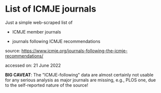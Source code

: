 # List of ICMJE journals 

Just a simple web-scraped list of 

* ICMJE member journals 

* journals following ICMJE recommendations

source: https://www.icmje.org/journals-following-the-icmje-recommendations/ 

accessed on: 21 June 2022

__BIG CAVEAT__: The "ICMJE-following" data are almost certainly not usable for any serious analysis as major journals are missing, e.g., PLOS one, due to the self-reported nature of the source!

